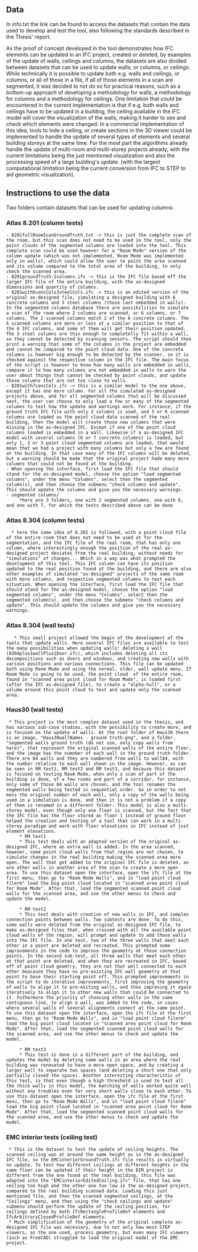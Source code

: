 ## Data
In info.txt the link can be found to access the datasets that contain the data used to develop and test the tool, also following the standards described in the Thesis' report.

As the proof of concept developed in the tool demonstrates how IFC elements can be updated in an IFC project, created or deleted, by examples of the update of walls, ceilings and columns, the datasets are also divided between datasets that can be used to update walls, or columns, or ceilings. While technically it is possible to update both e.g. walls and ceilings, or columns, or all of those in a file, if all of those elements in a scan are segmented, it was decided to not do so for practical reasons, such as a bottom-up approach of developing a methodology for walls, a methodology for columns and a methodology for ceilings. One limitation that could be encountered in the current implementation is that if e.g. both walls and ceilings have to be updated in a building, the ceiling available in the IFC model will cover the visualization of the walls, making it harder to see and check which elements were changed. In a commercial implementation of this idea, tools to hide a ceiling, or create sections in the 3D viewer could be implemented to handle the update of several types of elements and several building storeys at the same time. For the most part the algorithms already handle the update of multi-room and multi-storey projects already, with the current limitations being the just mentioned visualization and also the processing speed of a large building's update. (with the largest computational limitation being the current conversion from IFC to STEP to aid geometric visualization).

## Instructions to use the data
Two folders contain datasets that can be used for updating columns:

### Atlas 8.201 (column tests)
    - 8201fullRoomScanGroundTruth.txt -> this is just the complete scan of the room, but this scan does not need to be used in the tool, only the point clouds of the segmented columns are loaded into the tool. This complete scan could be used however for a "Room Mode" version of the column update (which was not implemented, Room Mode was implemented only in walls), which could allow the user to point the area scanned and its volume compared to the total area of the building, to only check the scanned area.
    - 8201groundTruth-2columns.ifc -> this is the IFC file based off the larger IFC file of the entire building, with the as-designed dimensions and quantity of columns.
    - 8201with6concCols3steelCols.ifc -> this is an edited version of the original as-designed file, simulating a designed building with 6 concrete columns and 3 steel columns (those last embedded in walls). In the segmented columns database there are possibilities to simulate a scan of the room where 2 columns are scanned, or 6 columns, or 7 columns. The 2 scanned columns match 2 of the 6 concrete columns. The 6 scanned columns are more or less at a similar position to that of the 6 IFC columns, and some of them will get their position updated. The 3 steel columns are thin enough to completelly fit within a wall, so they cannot be detected by scanning sensors. The script should then print a warning that some of the columns in the project are embedded and cannot be compared to the point cloud data. One of the concrete columns is however big enough to be detected by the scanner, so it is checked against the respective column in the IFC file. The main focus of the script is however to know how many walls are embedded in walls, compare it to how many columns are not embedded in walls to warn the user about things that cannot be checked by point clouds, and update those columns that are not too close to walls.
    - 8201with7concCols.ifc -> this is a similar model to the one above, except it has one more column. For all the simulated as-designed projects above, and for all segmented columns that will be discussed next, the user can choose to only load a few or many of the segmented columns to test how the update and warnings work. For instance, if the ground truth IFC file with only 2 columns is used, and 5 or 6 scanned columns are loaded as the point cloud data scanned of the real building, then the model will create those new columns that were missing in the as-designed IFC. Except if one of the point cloud columns loaded is embedded in a wall. Likewise if a as-designed IFC model with several columns (6 or 7 concrete columns) is loaded, but only 1, 2 or 3 point cloud segmented columns are loaded, that would mean that we had a project with many columns but only a few are found at the building. In that case many of the IFC columns will be deleted, but a warning should be made that the original project hade many more columns that could not be found at the building.
    - When opening the interface, first load the IFC file that should stand for the as-designed model, choose the option "load segmented columns", under the menu "Columns", select then the segmented column(s), and then choose the submenu "check columns and update". This should update the columns and give you the necessary warnings.
    - segmented columns/
         *here are 3 folders, one with 2 segmented columns, one with 6, and one with 7, for which the tests described above can be done
 
### Atlas 8.304 (column tests)
      * here the same idea of 8.201 is followed, with a point cloud file of the entire room that does not need to be used at for the segmentation, and the IFC file of the real room, that has only one column, where interestingly enough the position of the real as-designed project deviates from the real building, without needs for "simulations" of changes... Which in a way was what prompted the development of this tool. This IFC column can have its position updated to the real position found at the building, and there are also other examples of simulated "as-designed" projects of the same room with more columns, and respective segmented columns to test each situation. When opening the interface, first load the IFC file that should stand for the as-designed model, choose the option "load segmented columns", under the menu "Columns", select then the segmented column(s), and then choose the submenu "check columns and update". This should update the columns and give you the necessary warnings.


### Atlas 8.304 (wall tests)
       * This small project allowed the begin of the development of the tools that update walls. Here several IFC files are available to test the many possibilities when updating walls: deleting a wall (8304plus1wallPlus1Door.ifc), which includes deleting all its decompositions such as doors and windows, and creating new walls with various positions and various connections. This file can be updated both using Room Mode and using the normal, older, wall update menu. If Room Mode is going to be used, the point cloud  of the entire room, found in "scanned area point cloud for Room Mode", is loaded first (after the IFC as-designed file), to create a "alpha-hull", or a volume around this point cloud to test and update only the scanned area.

### Haus30 (wall tests)
     * This project is the most complex dataset used in the thesis, and has various sub-case studies, with the possibility to create more, and is focused on the update of walls. At the root folder of Haus30 there is an image, "Haus30wallNames - ground truth.png", and a folder, "segmented walls ground truth (do not use, only copy walls from here)", that represent the original scanned walls of the entire floor, and the image has the numnber of each wall in the ground truth folder. There are 84 walls and they are numbered from wall1 to wall84, with the number relative to each wall shown in the image. However, as can be seen in RM test1, RM test2 and RM test3, and because this dataset is focused on testing Room Mode, when only a scan of part of the building is done, of a few rooms and part of a corridor, for instance, only some of those 84 walls are chosen, and the tool renames the segmented walls being tested in sequential order. So in order to not mess the original number of each wall, only a copy of the walls being used in a simulation is done, and then it is not a problem if a copy of them is renamed in a different folder. This model is also a multi-storey model, even though only one floor is scanned, but the fact that the IFC file has the floor stored as floor 1 instead of ground floor helped the creation and testing of a tool that can work in a multi-storey paradigm and work with floor elevations in IFC instead of just element elevations.
         * RM test1
         * This test deals with an adapted version of the original as-designed IFC, where an extra wall is added. In the area scanned, however, some point cloud walls from that region are not chosen, to simulate changes in the real building making the scanned area more open. The wall that got added to the original IFC file is deleted, as are other walls in another area of the scan to create a more open area. To use this dataset open the interface, open the ifc file at the first menu, then go to "Room Mode Walls", and in "load point cloud filerm" load the big point cloud located in "scanned area point cloud for Room Mode". After that, load the segmented scanned point cloud walls for the scanned area, and use the other menus to check and update the model.

         * RM test2
         * This test deals with creation of new walls in IFC, and complex connection points between walls. Two subtests are done. To do this, some walls were deleted from the original as-designed IFC file, to make as-designed files that, when crossed with all the available point cloud walls of the region, will prompt and update to add those walls into the IFC file. In one test, two of the three walls that meet each other in a point are deleted and recreated. This prompted some improvements in the code to improve the geometry at those connection points. In the second sub-test, all three walls that meet each other at that point are deleted, and when they are recreated in IFC, based off of point cloud geomtry, they are not that well connected to each other beacause they have no pre-existing IFC wall geometry at that point to base their starting point off. This prompted improvements in the script to do iterative improvements, first improving the geometry of walls to align it to pre-exiting walls, and then improving it again iteratively to align it to other new walls that could be connected to it. Futhermore the priority of choosing other walls in the same contiguous line, to align a wall, was added to the code, in cases where several walls of several alignments connect at the same point. To use this dataset open the interface, open the ifc file at the first menu, then go to "Room Mode Walls", and in "load point cloud filerm" load the big point cloud located in "scanned area point cloud for Room Mode". After that, load the segmented scanned point cloud walls for the scanned area, and use the other menus to check and update the model.

         * RM test3
         * This test is done in a different part of the building, and updates the model by deleting some walls in an area where the real building was renovated to have a more open space, and by creating a larger wall to separate two spaces (and deleting a short one that only partially closed the space). Another interesting characteristic of this test, is that even though a high threshold is used to test all the thick walls in this model, the matching of walls worked quite well without any troubles even for very short walls close to each other. To use this dataset open the interface, open the ifc file at the first menu, then go to "Room Mode Walls", and in "load point cloud filerm" load the big point cloud located in "scanned area point cloud for Room Mode". After that, load the segmented scanned point cloud walls for the scanned area, and use the other menus to check and update the model.


### EMC interior tests (ceiling test)
     * This is the dataset to test the update of ceiling heights. The scanned ceiling was at around the same height as in the as-designed IFC file, so the EMCinteriorGroundTruth.ifc file results in virtually no update. To test how different ceilings at different heights in the same floor can be updated if their height in the BIM project is different from the one found at the real building, this file was adapted into the "EMCinteriorEditedCeiling.ifc" file, that has one ceiling too high and the other one too low in the as-designed project, compared to the real building scanned data. Loading this just mentioned file, and then the scanned segmented ceilings, at the "Ceilings" menu, and then using the "check ceilings and update" submenu should perform the update of the ceiling position, for ceilings defined by both IfcRectangleProfileDef elements and IfcArbitraryClosedProfileDef elements.
     * Much simplification of the geometry of the original complete as-designed IFC file was necessary, due to not only how most STEP viewers, as the one used, process geometry, but even many IFC viewers (such as FreeCAD) struggled to load the original model of the EMC project.
